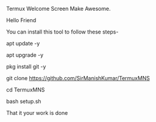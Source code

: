 Termux Welcome Screen Make Awesome.

Hello Friend

You can install this tool to follow these steps-

apt update -y

apt upgrade -y

pkg install git -y

git clone https://github.com/SirManishKumar/TermuxMNS

cd TermuxMNS

bash setup.sh

That it your work is done
